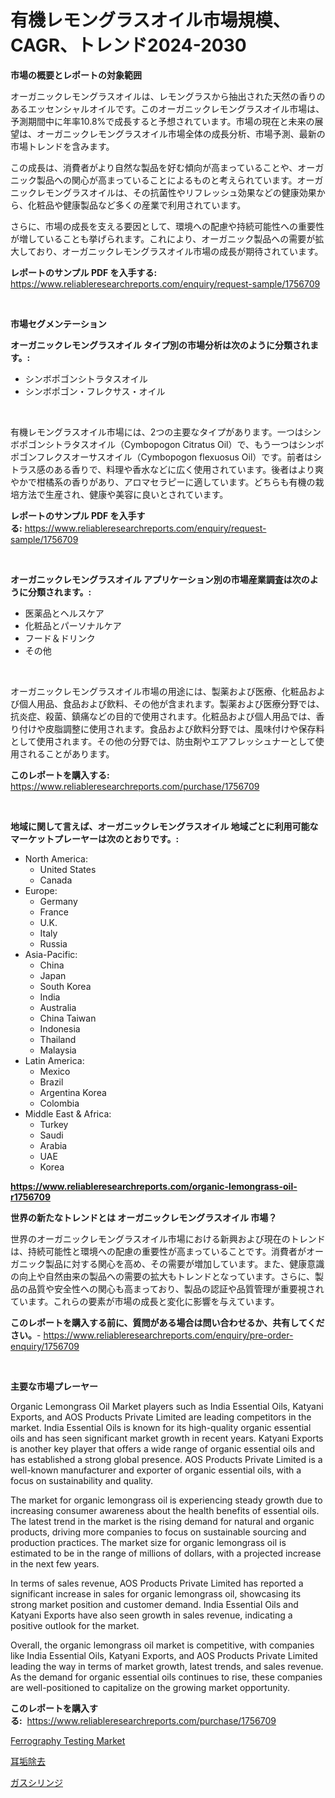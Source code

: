 <p><h1>有機レモングラスオイル市場規模、CAGR、トレンド2024-2030</h1></p><p><strong>市場の概要とレポートの対象範囲</strong></p>
<p><p>オーガニックレモングラスオイルは、レモングラスから抽出された天然の香りのあるエッセンシャルオイルです。このオーガニックレモングラスオイル市場は、予測期間中に年率10.8%で成長すると予想されています。市場の現在と未来の展望は、オーガニックレモングラスオイル市場全体の成長分析、市場予測、最新の市場トレンドを含みます。</p><p>この成長は、消費者がより自然な製品を好む傾向が高まっていることや、オーガニック製品への関心が高まっていることによるものと考えられています。オーガニックレモングラスオイルは、その抗菌性やリフレッシュ効果などの健康効果から、化粧品や健康製品など多くの産業で利用されています。</p><p>さらに、市場の成長を支える要因として、環境への配慮や持続可能性への重要性が増していることも挙げられます。これにより、オーガニック製品への需要が拡大しており、オーガニックレモングラスオイル市場の成長が期待されています。</p></p>
<p><strong>レポートのサンプル PDF を入手する:</strong> <a href="https://www.reliableresearchreports.com/enquiry/request-sample/1756709">https://www.reliableresearchreports.com/enquiry/request-sample/1756709</a></p>
<p>&nbsp;</p>
<p><strong>市場セグメンテーション</strong></p>
<p><strong>オーガニックレモングラスオイル タイプ別の市場分析は次のように分類されます。:</strong></p>
<p><ul><li>シンボポゴンシトラタスオイル</li><li>シンボポゴン・フレクサス・オイル</li></ul></p>
<p>&nbsp;</p>
<p><p>有機レモングラスオイル市場には、2つの主要なタイプがあります。一つはシンボポゴンシトラタスオイル（Cymbopogon Citratus Oil）で、もう一つはシンボポゴンフレクスオーサスオイル（Cymbopogon flexuosus Oil）です。前者はシトラス感のある香りで、料理や香水などに広く使用されています。後者はより爽やかで柑橘系の香りがあり、アロマセラピーに適しています。どちらも有機の栽培方法で生産され、健康や美容に良いとされています。</p></p>
<p><strong>レポートのサンプル PDF を入手する:</strong>&nbsp;<a href="https://www.reliableresearchreports.com/enquiry/request-sample/1756709">https://www.reliableresearchreports.com/enquiry/request-sample/1756709</a></p>
<p>&nbsp;</p>
<p><strong> オーガニックレモングラスオイル アプリケーション別の市場産業調査は次のように分類されます。:</strong></p>
<p><ul><li>医薬品とヘルスケア</li><li>化粧品とパーソナルケア</li><li>フード＆ドリンク</li><li>その他</li></ul></p>
<p>&nbsp;</p>
<p><p>オーガニックレモングラスオイル市場の用途には、製薬および医療、化粧品および個人用品、食品および飲料、その他が含まれます。製薬および医療分野では、抗炎症、殺菌、鎮痛などの目的で使用されます。化粧品および個人用品では、香り付けや皮脂調整に使用されます。食品および飲料分野では、風味付けや保存料として使用されます。その他の分野では、防虫剤やエアフレッシュナーとして使用されることがあります。</p></p>
<p><strong>このレポートを購入する:</strong>&nbsp; <a href="https://www.reliableresearchreports.com/purchase/1756709">https://www.reliableresearchreports.com/purchase/1756709</a></p>
<p>&nbsp;</p>
<p><strong>地域に関して言えば、オーガニックレモングラスオイル 地域ごとに利用可能なマーケットプレーヤーは次のとおりです。:</strong></p>
<p><ul>
    <li>
        North America:
        <ul>
            <li>United States</li>
            <li>Canada</li>
        </ul>
    </li>
    <li>
        Europe:
        <ul>
            <li>Germany</li>
            <li>France</li>
            <li>U.K.</li>
            <li>Italy</li>
            <li>Russia</li>
        </ul>
    </li>
    <li>
        Asia-Pacific:
        <ul>
            <li>China</li>
            <li>Japan</li>
            <li>South Korea</li>
            <li>India</li>
            <li>Australia</li>
            <li>China Taiwan</li>
            <li>Indonesia</li>
            <li>Thailand</li>
            <li>Malaysia</li>
        </ul>
    </li>
    <li>
        Latin America:
        <ul>
            <li>Mexico</li>
            <li>Brazil</li>
            <li>Argentina Korea</li>
            <li>Colombia</li>
        </ul>
    </li>
    <li>
        Middle East & Africa:
        <ul>
            <li>Turkey</li>
            <li>Saudi</li>
            <li>Arabia</li>
            <li>UAE</li>
            <li>Korea</li>
        </ul>
    </li>
    </ul></p>
<p><strong><a href="https://www.reliableresearchreports.com/organic-lemongrass-oil-r1756709">https://www.reliableresearchreports.com/organic-lemongrass-oil-r1756709</a></strong>&nbsp;</p>
<p><strong>世界の新たなトレンドとは オーガニックレモングラスオイル 市場？</strong></p>
<p><p>世界のオーガニックレモングラスオイル市場における新興および現在のトレンドは、持続可能性と環境への配慮の重要性が高まっていることです。消費者がオーガニック製品に対する関心を高め、その需要が増加しています。また、健康意識の向上や自然由来の製品への需要の拡大もトレンドとなっています。さらに、製品の品質や安全性への関心も高まっており、製品の認証や品質管理が重要視されています。これらの要素が市場の成長と変化に影響を与えています。</p></p>
<p><strong>このレポートを購入する前に、質問がある場合は問い合わせるか、共有してください。</strong>- <a href="https://www.reliableresearchreports.com/enquiry/pre-order-enquiry/1756709">https://www.reliableresearchreports.com/enquiry/pre-order-enquiry/1756709</a></p>
<p>&nbsp;</p>
<p><strong>主要な市場プレーヤー</strong></p>
<p><p>Organic Lemongrass Oil Market players such as India Essential Oils, Katyani Exports, and AOS Products Private Limited are leading competitors in the market. India Essential Oils is known for its high-quality organic essential oils and has seen significant market growth in recent years. Katyani Exports is another key player that offers a wide range of organic essential oils and has established a strong global presence. AOS Products Private Limited is a well-known manufacturer and exporter of organic essential oils, with a focus on sustainability and quality.</p><p>The market for organic lemongrass oil is experiencing steady growth due to increasing consumer awareness about the health benefits of essential oils. The latest trend in the market is the rising demand for natural and organic products, driving more companies to focus on sustainable sourcing and production practices. The market size for organic lemongrass oil is estimated to be in the range of millions of dollars, with a projected increase in the next few years.</p><p>In terms of sales revenue, AOS Products Private Limited has reported a significant increase in sales for organic lemongrass oil, showcasing its strong market position and customer demand. India Essential Oils and Katyani Exports have also seen growth in sales revenue, indicating a positive outlook for the market.</p><p>Overall, the organic lemongrass oil market is competitive, with companies like India Essential Oils, Katyani Exports, and AOS Products Private Limited leading the way in terms of market growth, latest trends, and sales revenue. As the demand for organic essential oils continues to rise, these companies are well-positioned to capitalize on the growing market opportunity.</p></p>
<p><strong>このレポートを購入する:</strong>&nbsp;&nbsp;<a href="https://www.reliableresearchreports.com/purchase/1756709">https://www.reliableresearchreports.com/purchase/1756709</a></p>
<p><p><a href="https://github.com/mbisetmhermsr/Market-Research-Report-List-2/blob/main/ferrography-testing-market.md">Ferrography Testing Market</a></p><p><a href="https://github.com/laurenreichert/Market-Research-Report-List-1/blob/main/682044425076.md">耳垢除去</a></p><p><a href="https://github.com/RodHoppe07/Market-Research-Report-List-1/blob/main/833022525077.md">ガスシリンジ</a></p></p>
